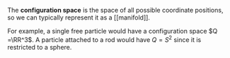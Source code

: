 The **configuration space** is the space of all possible coordinate positions, so we can typically represent it as a [[manifold]]. 


For example, a single free particle would have a configuration space $Q =\RR^3$. A particle attached to a rod would have $Q=S^2$ since it is restricted to a sphere.